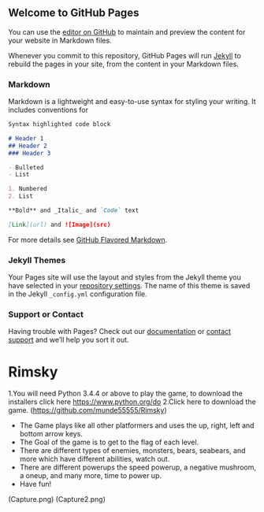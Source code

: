 ## Welcome to GitHub Pages

You can use the [editor on GitHub](https://github.com/munde55555/Rimsky/edit/master/README.md) to maintain and preview the content for your website in Markdown files.

Whenever you commit to this repository, GitHub Pages will run [Jekyll](https://jekyllrb.com/) to rebuild the pages in your site, from the content in your Markdown files.

### Markdown

Markdown is a lightweight and easy-to-use syntax for styling your writing. It includes conventions for

```markdown
Syntax highlighted code block

# Header 1
## Header 2
### Header 3

- Bulleted
- List

1. Numbered
2. List

**Bold** and _Italic_ and `Code` text

[Link](url) and ![Image](src)
```

For more details see [GitHub Flavored Markdown](https://guides.github.com/features/mastering-markdown/).

### Jekyll Themes

Your Pages site will use the layout and styles from the Jekyll theme you have selected in your [repository settings](https://github.com/munde55555/Rimsky/settings). The name of this theme is saved in the Jekyll `_config.yml` configuration file.

### Support or Contact

Having trouble with Pages? Check out our [documentation](https://help.github.com/categories/github-pages-basics/) or [contact support](https://github.com/contact) and we’ll help you sort it out.




# Rimsky
1.You will need Python 3.4.4 or above to play the game, to download the installers click here https://www.python.org/do
2.Click here to download the game. (https://github.com/munde55555/Rimsky)
- The Game plays like all other platformers and uses the up, right, left and bottom arrow keys.
- The Goal of the game is to get to the flag of each level.
- There are different types of enemies, monsters, bears, seabears, and more which have different abilities, watch out.
- There are different powerups the speed powerup, a negative mushroom, a oneup, and many more, time to power up.
- Have fun!

(Capture.png)
(Capture2.png)
